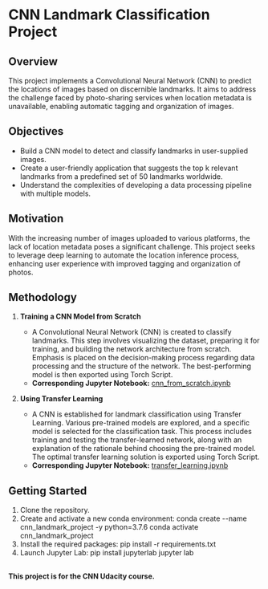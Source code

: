 # CNN Landmark Classification Project 



## Overview

This project implements a Convolutional Neural Network (CNN) to predict the locations of images based on discernible landmarks. It aims to address the challenge faced by photo-sharing services when location metadata is unavailable, enabling automatic tagging and organization of images.


## Objectives

- Build a CNN model to detect and classify landmarks in user-supplied images.
- Create a user-friendly application that suggests the top k relevant landmarks from a predefined set of 50 landmarks worldwide.
- Understand the complexities of developing a data processing pipeline with multiple models.


## Motivation

With the increasing number of images uploaded to various platforms, the lack of location metadata poses a significant challenge. This project seeks to leverage deep learning to automate the location inference process, enhancing user experience with improved tagging and organization of photos.


## Methodology

1. **Training a CNN Model from Scratch**
   - A Convolutional Neural Network (CNN) is created to classify landmarks. This step involves visualizing the dataset, preparing it for training, and building the network architecture from scratch. Emphasis is placed on the decision-making process regarding data processing and the structure of the network. The best-performing model is then exported using Torch Script.
   - **Corresponding Jupyter Notebook:** [cnn_from_scratch.ipynb](https://github.com/raneem-01/Landmark-Classification/blob/main/cnn_from_scratch.ipynb)

2. **Using Transfer Learning**
   - A CNN is established for landmark classification using Transfer Learning. Various pre-trained models are explored, and a specific model is selected for the classification task. This process includes training and testing the transfer-learned network, along with an explanation of the rationale behind choosing the pre-trained model. The optimal transfer learning solution is exported using Torch Script.
   - **Corresponding Jupyter Notebook:** [transfer_learning.ipynb](https://github.com/raneem-01/Landmark-Classification/blob/main/transfer_learning.ipynb)


## Getting Started

1. Clone the repository.
2. Create and activate a new conda environment:
   conda create --name cnn_landmark_project -y python=3.7.6
   conda activate cnn_landmark_project
4. Install the required packages:
   pip install -r requirements.txt
5. Launch Jupyter Lab:
   pip install jupyterlab
   jupyter lab


##
**This project is for the CNN Udacity course.**
